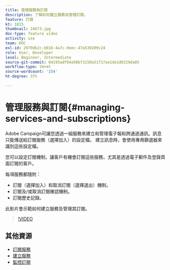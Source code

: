 ```yaml
---
title: 管理服務與訂閱
description: 了解如何建立服務及管理訂閱。
feature: 訂閱
kt: 1815
thumbnail: 24673.jpg
doc-type: feature video
activity: use
team: DOC
exl-id: 2970db2c-b01b-4a7c-9eec-47a530209c24
role: User, Developer
level: Beginner, Intermediate
source-git-commit: 84195adf94a98bf3150a51f17aa1de1d0329da05
workflow-type: tm+mt
source-wordcount: '154'
ht-degree: 37%

---
```


# 管理服務與訂閱{#managing-services-and-subscriptions}

Adobe Campaign可讓您透過一組服務來建立和管理電子報和跨通道通訊。訊息只能傳送給訂閱服務（選擇加入）的設定檔。 建立訊息時，會使用專用篩選器來識別這些設定檔。

您可以設定訂閱機制，讓客戶有機會訂閱這些服務，尤其是透過電子郵件及登錄頁面訂閱的客戶。

每項服務都隨附：

* 訂閱（選擇加入）和取消訂閱（選擇退出）機制。
* 訂閱及/或取消訂閱確認機制。
* 訂閱歷史記錄。

此影片會示範如何建立服務及管理其訂閱。

>[!VIDEO](https://video.tv.adobe.com/v/24673?quality=12)

## 其他資源

* [訂閱服務](https://experienceleague.adobe.com/docs/campaign-standard/using/managing-processes-and-data/data-management-activities/subscription-services.html?lang=en)
* [建立服務](https://experienceleague.adobe.com/docs/campaign-standard/using/profiles-and-audiences/managing-subscriptions/creating-a-service.html?lang=en)
* [監控訂閱](https://experienceleague.adobe.com/docs/campaign-standard/using/profiles-and-audiences/managing-subscriptions/monitoring-subscriptions.html?lang=en)
